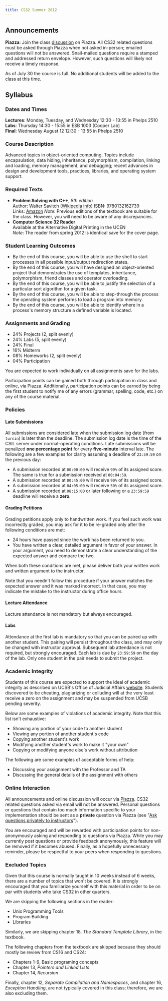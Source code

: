 ```yaml
---
title: CS32 Summer 2012
---
```


## Announcements

__Piazza__: Join the class
[discussion](https://piazza.com/ucsb/summer2012/cs32) on Piazza. All CS32
related questions must be asked through Piazza when not asked in-person;
emailed questions will not be answered. Snail-mailed questions require a
stamped and addressed return envelope. However, such questions will likely not
receive a timely response.


As of July 30 the course is full. No additional students will be added to the
class at this time.



## Syllabus

### Dates and Times

__Lectures__: Monday, Tuesday, and Wednesday 12:30 - 13:55 in Phelps 2510  
__Labs__: Thursday 14:30 - 15:55 in ESB 1003 (Cooper Lab)  
__Final__: Wednesday August 12 12:30 - 13:55 in Phelps 2510



### Course Description

Advanced topics in object-oriented computing. Topics
include encapsulation, data hiding, inheritance, polymorphism, compilation,
linking and loading, memory management, and debugging; recent advances in
design and development tools, practices, libraries, and operating system
support.


### Required Texts

* __Problem Solving with C++__, _8th edition_  
  Author: Walter Savitch ([Wikipedia info](https://en.wikipedia.org/wiki/Walter_Savitch))
  ISBN: 9780132162739  
  Links: [Amazon](https://www.amazon.com/dp/0132162733/)
  _Note_: Previous editions of the textbook are suitable for the
  class. However, you will need to be aware of any discrepancies.
* __Computer Science 32 Reader__  
  Available at the Alternative Digital Printing in the UCEN  
  _Note_: The reader from spring 2012 is identical save for the cover page.


### Student Learning Outcomes

* By the end of this course, you will be able to use the shell to start
  processes in all possible input/output redirection states.
* By the end of this course, you will have designed an object-oriented project
  that demonstrates the use of templates, inheritance, polymorphism, friend
  classes and operator overloading.
* By the end of this course, you will be able to justify the selection of a
  particular sort algorithm for a given task.
* By the end of this course, you will be able to step-through the process the
  operating system performs to load a program into memory.
* By the end of this course, you will be able to identify where in a process's
  memory structure a defined variable is located.


### Assignments and Grading

* 24% Projects (2, split evenly)
* 24% Labs (5, split evenly)
* 24% Final
* 16% Midterm
* 08% Homeworks (2, split evenly)
* 04% Participation

You are expected to work individually on all assignments save for the labs.

Participation points can be gained both through participation in class and
online, via Piazza. Additionally, participation points can be earned by being
the first student to notify me of any errors (grammar, spelling, code, etc.) on
any of the course material.


### Policies

#### Late Submissions

All submissions are considered late when the submission log date (from
`turnin`) is later than the deadline. The submission log date is the time of
the CSIL server under normal-operating conditions. Late submissions will be
penalized __one percentage point__ for every __five-minute__ interval late. The
following are a few examples for clarity assuming a deadline of `23:59:59` on
the previous day:

* A submission recorded at `00:00:00` will receive `99%` of its assigned
  score. The same is true for a submission received at `00:04:59`.
* A submission recorded at `00:45:00` will receive `90%` of its assigned score.
* A submission recorded at `04:05:00` will receive `50%` of its assigned score.
* A submission recorded at `08:15:00` or later following or a `23:59:59`
  deadline will receive a __zero__.


#### Grading Petitions

Grading petitions apply only to handwritten work. If you feel such work was
incorrectly graded, you may ask for it to be re-graded only after the following
conditions are met:

* 24 hours have passed since the work has been returned to you.
* You have written a clear, detailed argument in favor of your answer. In your
  argument, you need to demonstrate a clear understanding of the expected answer
  and compare the two.

When both these conditions are met, please deliver both your written work and
written argument to the instructor.

Note that you needn't follow this procedure if your answer matches the expected
answer and it was marked incorrect. In that case, you may indicate the mistake
to the instructor during office hours.

#### Lecture Attendance

Lecture attendance is not mandatory but always encouraged.

#### Labs

Attendance at the first lab is mandatory so that you can be paired up with
another student. This pairing will persist throughout the class, and may only
be changed with instructor approval. Subsequent lab attendance is not required,
but strongly encouraged. Each lab is due by `23:59:59` on the day of the
lab. Only one student in the pair needs to submit the project.


### Academic Integrity

Students of this course are expected to support the ideal of academic integrity
as described on UCSB's Office of Judicial Affairs
[website](https://studentconduct.sa.ucsb.edu/academic-integrity). Students
discovered to be cheating, plagiarizing or colluding will at the very least
receive a zero on the assignment and may be suspended from UCSB pending
severity.

Below are some examples of violations of academic integrity. Note that this
list isn't exhaustive:

* Showing any portion of your code to another student
* Viewing any portion of another student's code
* Copying another student's work
* Modifying another student's work to make it "your own"
* Copying or modifying anyone else's work without attribution

The following are some examples of acceptable forms of help:

* Discussing your assignment with the Professor and TA
* Discussing the general details of the assignment with others


### Online Interaction

All announcements and online discussion will occur via
[Piazza](https://piazza.com/class#summer2012/cs32). CS32 related questions
asked via email will not be answered. Personal questions or questions that
contain too much information specific to your implementation should
be sent as a __private__ question via Piazza (see "[Ask questions privately to
instructors](https://piazza.com/features#)").

You are encouraged and will be rewarded with participation points for
non-anonymously asking and responding to questions via Piazza. While you may
currently post questions or provide feedback anonymously, this feature will be
removed if it becomes abused. Finally, as a hopefully unnecessary reminder,
please be respectful to your peers when responding to questions.


### Excluded Topics

Given that this course is normally taught in 10 weeks instead of 6 weeks, there
are a number of topics that won't be covered. It is strongly encouraged that
you familiarize yourself with this material in order to be on par with students
who take CS32 in other quarters.

We are skipping the following sections in the reader:

* Unix Programming Tools
* Program Building
* Libraries

Similarly, we are skipping chapter 18, _The Standard Template
Library_, in the textbook.

The following chapters from the textbook are skipped because they should mostly
be review from CS16 and CS24:

* Chapters 1-9, Basic programing concepts
* Chapter 13, _Pointers and Linked Lists_
* Chapter 14, _Recursion_

Finally, chapter 12, _Separate Compilation and Namespaces_, and chapter 16,
_Exception Handling_, are not typically covered in this class; therefore, we
are also excluding them.
